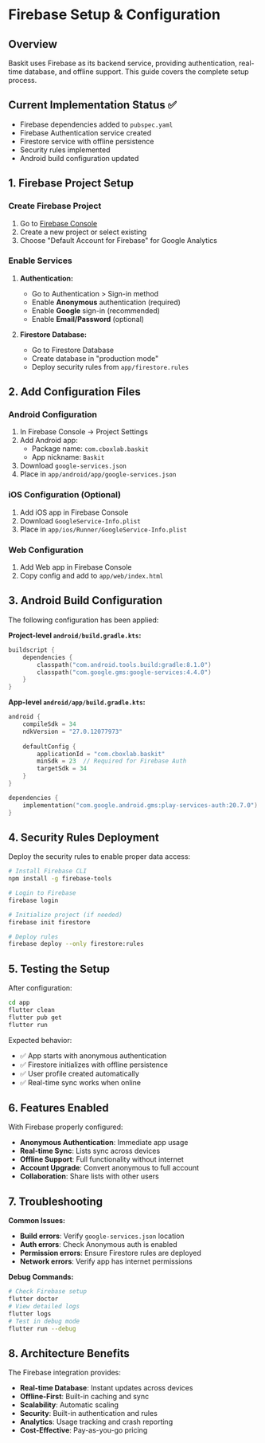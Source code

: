 # Firebase Setup & Configuration

## Overview
Baskit uses Firebase as its backend service, providing authentication, real-time database, and offline support. This guide covers the complete setup process.

## Current Implementation Status ✅
- Firebase dependencies added to `pubspec.yaml`
- Firebase Authentication service created
- Firestore service with offline persistence
- Security rules implemented
- Android build configuration updated

## 1. Firebase Project Setup

### Create Firebase Project
1. Go to [Firebase Console](https://console.firebase.google.com)
2. Create a new project or select existing
3. Choose "Default Account for Firebase" for Google Analytics

### Enable Services
1. **Authentication:**
   - Go to Authentication > Sign-in method
   - Enable **Anonymous** authentication (required)
   - Enable **Google** sign-in (recommended)
   - Enable **Email/Password** (optional)

2. **Firestore Database:**
   - Go to Firestore Database
   - Create database in "production mode"
   - Deploy security rules from `app/firestore.rules`

## 2. Add Configuration Files

### Android Configuration
1. In Firebase Console → Project Settings
2. Add Android app:
   - Package name: `com.cboxlab.baskit`
   - App nickname: `Baskit`
3. Download `google-services.json`
4. Place in `app/android/app/google-services.json`

### iOS Configuration (Optional)
1. Add iOS app in Firebase Console
2. Download `GoogleService-Info.plist`
3. Place in `app/ios/Runner/GoogleService-Info.plist`

### Web Configuration
1. Add Web app in Firebase Console
2. Copy config and add to `app/web/index.html`

## 3. Android Build Configuration

The following configuration has been applied:

**Project-level `android/build.gradle.kts`:**
```kotlin
buildscript {
    dependencies {
        classpath("com.android.tools.build:gradle:8.1.0")
        classpath("com.google.gms:google-services:4.4.0")
    }
}
```

**App-level `android/app/build.gradle.kts`:**
```kotlin
android {
    compileSdk = 34
    ndkVersion = "27.0.12077973"
    
    defaultConfig {
        applicationId = "com.cboxlab.baskit"
        minSdk = 23  // Required for Firebase Auth
        targetSdk = 34
    }
}

dependencies {
    implementation("com.google.android.gms:play-services-auth:20.7.0")
}
```

## 4. Security Rules Deployment

Deploy the security rules to enable proper data access:

```bash
# Install Firebase CLI
npm install -g firebase-tools

# Login to Firebase
firebase login

# Initialize project (if needed)
firebase init firestore

# Deploy rules
firebase deploy --only firestore:rules
```

## 5. Testing the Setup

After configuration:

```bash
cd app
flutter clean
flutter pub get
flutter run
```

Expected behavior:
- ✅ App starts with anonymous authentication
- ✅ Firestore initializes with offline persistence
- ✅ User profile created automatically
- ✅ Real-time sync works when online

## 6. Features Enabled

With Firebase properly configured:
- **Anonymous Authentication**: Immediate app usage
- **Real-time Sync**: Lists sync across devices
- **Offline Support**: Full functionality without internet
- **Account Upgrade**: Convert anonymous to full account
- **Collaboration**: Share lists with other users

## 7. Troubleshooting

**Common Issues:**
- **Build errors**: Verify `google-services.json` location
- **Auth errors**: Check Anonymous auth is enabled
- **Permission errors**: Ensure Firestore rules are deployed
- **Network errors**: Verify app has internet permissions

**Debug Commands:**
```bash
# Check Firebase setup
flutter doctor
# View detailed logs
flutter logs
# Test in debug mode
flutter run --debug
```

## 8. Architecture Benefits

The Firebase integration provides:
- **Real-time Database**: Instant updates across devices
- **Offline-First**: Built-in caching and sync
- **Scalability**: Automatic scaling
- **Security**: Built-in authentication and rules
- **Analytics**: Usage tracking and crash reporting
- **Cost-Effective**: Pay-as-you-go pricing 